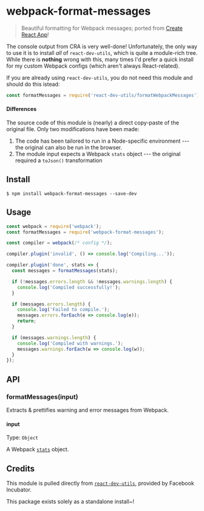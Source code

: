 # webpack-format-messages

> Beautiful formatting for Webpack messages; ported from [Create React App](https://github.com/facebookincubator/create-react-app)!

The console output from CRA is very well-done! Unfortunately, the only way to use it is to install _all_ of `react-dev-utils`, which is quite a module-rich tree. While there is **nothing** wrong with this, many times I'd prefer a quick install for my custom Webpack configs (which aren't always React-related).

If you are already using `react-dev-utils`, you do not need this module and should do this istead:

```js
const formatMessages = require('react-dev-utils/formatWebpackMessages');
```

#### Differences

The source code of this module is (nearly) a direct copy-paste of the original file. Only two modifications have been made:

1. The code has been tailored to run in a Node-specific environment --- the original can also be run in the browser.
2. The module input expects a Webpack `stats` object --- the original required a `toJson()` transformation


## Install

```
$ npm install webpack-format-messages --save-dev
```


## Usage

```js
const webpack = require('webpack');
const formatMessages = require('webpack-format-messages');

const compiler = webpack(/* config */);

compiler.plugin('invalid', () => console.log('Compiling...'));

compiler.plugin('done', stats => {
  const messages = formatMessages(stats);

  if (!messages.errors.length && !messages.warnings.length) {
    console.log('Compiled successfully!');
  }

  if (messages.errors.length) {
    console.log('Failed to compile.');
    messages.errors.forEach(e => console.log(e));
    return;
  }

  if (messages.warnings.length) {
    console.log('Compiled with warnings.');
    messages.warnings.forEach(w => console.log(w));
  }
});
```


## API

### formatMessages(input)

Extracts & prettifies warning and error messages from Webpack.

#### input

Type: `Object`

A Webpack [`stats`](https://github.com/webpack/docs/wiki/node.js-api#stats) object.


## Credits

This module is pulled directly from [`react-dev-utils`](https://github.com/facebookincubator/create-react-app/tree/master/packages/react-dev-utils), provided by Facebook Incubator.

This package exists solely as a standalone install~!

